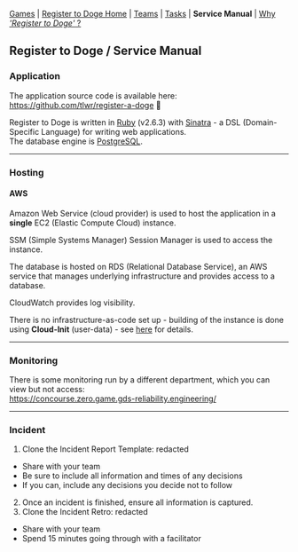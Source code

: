 [Games](/docs) | [Register to Doge Home](/docs/register-to-doge) | [Teams](/docs/register-to-doge-teams) | [Tasks](/docs/register-to-doge-tasks) | **Service Manual** | [Why _'Register to Doge'_ ?](/docs/register-to-doge-why)

## Register to Doge / Service Manual

### Application

The application source code is available here: <https://github.com/tlwr/register-a-doge> 🐶

Register to Doge is written in [Ruby](https://www.ruby-lang.org/en/documentation/) (v2.6.3) with [Sinatra](http://sinatrarb.com/) - a DSL (Domain-Specific Language) for writing web applications.  
The database engine is [PostgreSQL](https://www.postgresql.org/).

----

### Hosting

#### AWS

Amazon Web Service (cloud provider) is used to host the application in a **single** EC2 (Elastic Compute Cloud) instance.

SSM (Simple Systems Manager) Session Manager is used to access the instance.

The database is hosted on RDS (Relational Database Service), an AWS service that manages underlying infrastructure and provides access to a database.

CloudWatch provides log visibility.

There is no infrastructure-as-code set up - building of the instance is done using **Cloud-Init** (user-data) - see [here](https://docs.aws.amazon.com/AWSEC2/latest/UserGuide/user-data.html) for details.

----

### Monitoring

There is some monitoring run by a different department, which you can view but not access:  
<https://concourse.zero.game.gds-reliability.engineering/>

----

### Incident

1. Clone the Incident Report Template: redacted
  - Share with your team
  - Be sure to include all information and times of any decisions
  - If you can, include any decisions you decide not to follow
2. Once an incident is finished, ensure all information is captured.
3. Clone the Incident Retro: redacted
  - Share with your team
  - Spend 15 minutes going through with a facilitator
